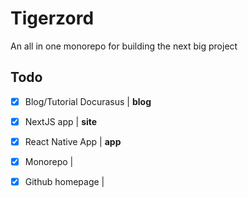 # Tigerzord

An all in one monorepo for building the next big project

## Todo

- [x] Blog/Tutorial Docurasus |  **blog**  
- [x] NextJS app |  **site**
- [x] React Native App |  **app**
- [x] Monorepo | 
- [x] Github homepage |  


